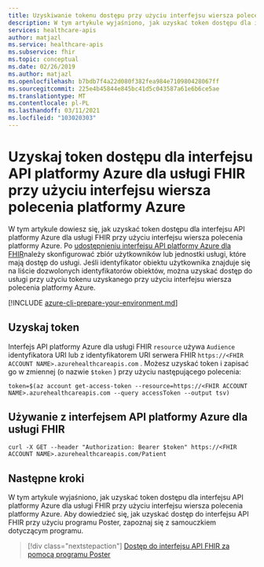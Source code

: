 ```yaml
---
title: Uzyskiwanie tokenu dostępu przy użyciu interfejsu wiersza polecenia platformy Azure — Azure API for FHIR
description: W tym artykule wyjaśniono, jak uzyskać token dostępu dla interfejsu API platformy Azure dla usługi FHIR przy użyciu interfejsu wiersza polecenia platformy Azure.
services: healthcare-apis
author: matjazl
ms.service: healthcare-apis
ms.subservice: fhir
ms.topic: conceptual
ms.date: 02/26/2019
ms.author: matjazl
ms.openlocfilehash: b7bdb7f4a22d080f382fea984e710980428067ff
ms.sourcegitcommit: 225e4b45844e845bc41d5c043587a61e6b6ce5ae
ms.translationtype: MT
ms.contentlocale: pl-PL
ms.lasthandoff: 03/11/2021
ms.locfileid: "103020303"
---
```

# <a name="get-access-token-for-azure-api-for-fhir-using-azure-cli"></a>Uzyskaj token dostępu dla interfejsu API platformy Azure dla usługi FHIR przy użyciu interfejsu wiersza polecenia platformy Azure

W tym artykule dowiesz się, jak uzyskać token dostępu dla interfejsu API platformy Azure dla usługi FHIR przy użyciu interfejsu wiersza polecenia platformy Azure. Po [udostępnieniu interfejsu API platformy Azure dla FHIR](fhir-paas-portal-quickstart.md)należy skonfigurować zbiór użytkowników lub jednostki usługi, które mają dostęp do usługi. Jeśli identyfikator obiektu użytkownika znajduje się na liście dozwolonych identyfikatorów obiektów, można uzyskać dostęp do usługi przy użyciu tokenu uzyskanego przy użyciu interfejsu wiersza polecenia platformy Azure.

[!INCLUDE [azure-cli-prepare-your-environment.md](../../../includes/azure-cli-prepare-your-environment.md)]

## <a name="obtain-a-token"></a>Uzyskaj token

Interfejs API platformy Azure dla usługi FHIR `resource`  używa `Audience` identyfikatora URI lub z identyfikatorem URI serwera FHIR `https://<FHIR ACCOUNT NAME>.azurehealthcareapis.com` . Możesz uzyskać token i zapisać go w zmiennej (o nazwie `$token` ) przy użyciu następującego polecenia:

```azurecli-interactive
token=$(az account get-access-token --resource=https://<FHIR ACCOUNT NAME>.azurehealthcareapis.com --query accessToken --output tsv)
```

## <a name="use-with-azure-api-for-fhir"></a>Używanie z interfejsem API platformy Azure dla usługi FHIR

```azurecli-interactive
curl -X GET --header "Authorization: Bearer $token" https://<FHIR ACCOUNT NAME>.azurehealthcareapis.com/Patient
```

## <a name="next-steps"></a>Następne kroki

W tym artykule wyjaśniono, jak uzyskać token dostępu dla interfejsu API platformy Azure dla usługi FHIR przy użyciu interfejsu wiersza polecenia platformy Azure. Aby dowiedzieć się, jak uzyskać dostęp do interfejsu API FHIR przy użyciu programu Poster, zapoznaj się z samouczkiem dotyczącym programu.

>[!div class="nextstepaction"]
>[Dostęp do interfejsu API FHIR za pomocą programu Poster](access-fhir-postman-tutorial.md)
